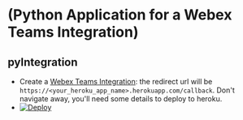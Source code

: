 # (Python Application for a Webex Teams Integration)
## pyIntegration 
- Create a [Webex Teams Integration](https://developer.webex.com/add-integration.html): the redirect url will be <code>https://<your_heroku_app_name>.herokuapp.com/callback</code>. Don't navigate away, you'll need some details to deploy to heroku.
- [![Deploy](https://www.herokucdn.com/deploy/button.svg)](https://heroku.com/deploy)
